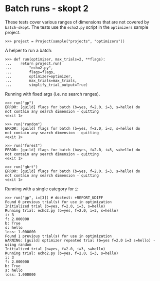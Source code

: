 # Batch runs - skopt 2

These tests cover various ranges of dimensions that are not covered by
`batch-skopt`. The tests use the `echo2.py` script in the `optimizers`
sample project.

    >>> project = Project(sample("projects", "optimizers"))

A helper to run a batch:

    >>> def run(optimizer, max_trials=2, **flags):
    ...    return project.run(
    ...        "echo2.py",
    ...        flags=flags,
    ...        optimizer=optimizer,
    ...        max_trials=max_trials,
    ...        simplify_trial_output=True)

Running with fixed args (i.e. no search ranges).

    >>> run("gp")
    ERROR: [guild] flags for batch (b=yes, f=2.0, i=3, s=hello) do
    not contain any search dimension - quitting
    <exit 1>

    >>> run("random")
    ERROR: [guild] flags for batch (b=yes, f=2.0, i=3, s=hello) do
    not contain any search dimension - quitting
    <exit 1>

    >>> run("forest")
    ERROR: [guild] flags for batch (b=yes, f=2.0, i=3, s=hello) do
    not contain any search dimension - quitting
    <exit 1>

    >>> run("gbrt")
    ERROR: [guild] flags for batch (b=yes, f=2.0, i=3, s=hello) do
    not contain any search dimension - quitting
    <exit 1>

Running with a single category for `i`:

    >>> run("gp", i=[3]) # doctest: +REPORT_UDIFF
    Found 0 previous trial(s) for use in optimization
    Initialized trial (b=yes, f=2.0, i=3, s=hello)
    Running trial: echo2.py (b=yes, f=2.0, i=3, s=hello)
    i: 3
    f: 2.000000
    b: True
    s: hello
    loss: 1.000000
    Found 1 previous trial(s) for use in optimization
    WARNING: [guild] optimizer repeated trial (b=yes f=2.0 i=3 s=hello) - using random
    Initialized trial (b=yes, f=2.0, i=3, s=hello)
    Running trial: echo2.py (b=yes, f=2.0, i=3, s=hello)
    i: 3
    f: 2.000000
    b: True
    s: hello
    loss: 1.000000
